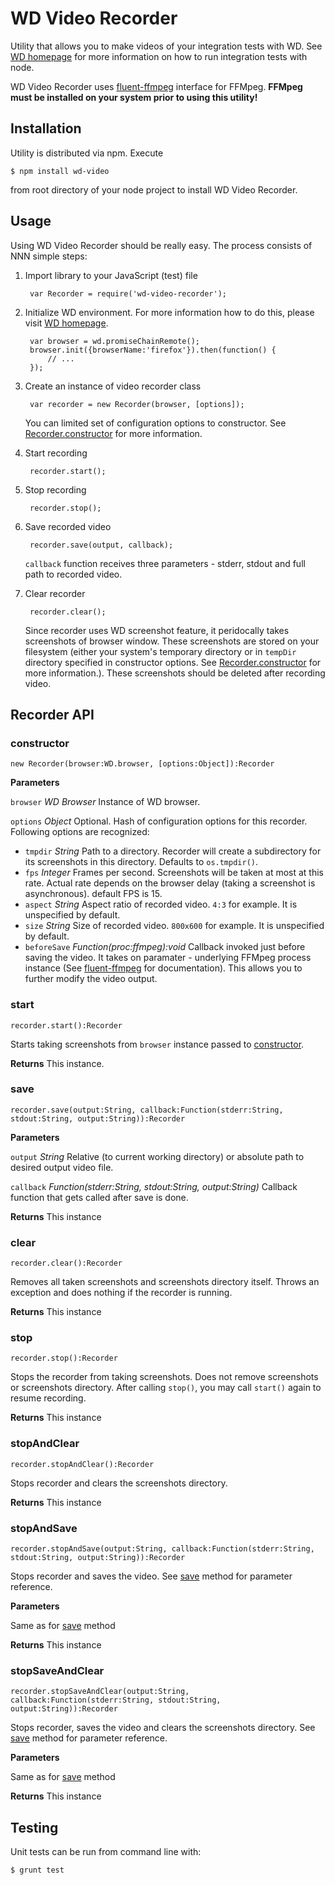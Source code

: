 WD Video Recorder
=================

Utility that allows you to make videos of your integration tests with WD.
See [WD homepage](https://github.com/admc/wd) for more information on how to run integration tests with node.

WD Video Recorder uses [fluent-ffmpeg](https://github.com/schaermu/node-fluent-ffmpeg) interface for FFMpeg. **FFMpeg must be installed on your system prior to using this utility!**

## Installation

Utility is distributed via npm. Execute
	
	$ npm install wd-video

from root directory of your node project to install WD Video Recorder.

## Usage

Using WD Video Recorder should be really easy. The process consists of NNN simple steps:

1. Import library to your JavaScript (test) file
	
		var Recorder = require('wd-video-recorder');
		
2. Initialize WD environment. For more information how to do this, please visit [WD homepage](https://github.com/admc/wd).

		var browser = wd.promiseChainRemote();
		browser.init({browserName:'firefox'}).then(function() {
			// ...
		});


2. Create an instance of video recorder class

		var recorder = new Recorder(browser, [options]);
		
	You can limited set of configuration options to constructor. See [Recorder.constructor](#recorder.constructor) for more information.

3. Start recording

		recorder.start();
		
4. Stop recording

		recorder.stop();
		
5. Save recorded video

		recorder.save(output, callback);
		
	`callback` function receives three parameters - stderr, stdout and full path to recorded video.
	
6. Clear recorder

		recorder.clear();
		
	Since recorder uses WD screenshot feature, it peridocally takes screenshots of browser window. These screenshots are stored on your filesystem (either your system's temporary directory or in `tempDir` directory specified in constructor options. See [Recorder.constructor](#recorder.constructor) for more information.). These screenshots should be deleted after recording video.
	
## Recorder API

### <a name="recorder.constructor"></a>constructor

`new Recorder(browser:WD.browser, [options:Object]):Recorder`

**Parameters**

`browser` *WD Browser* Instance of WD browser.

`options` *Object* Optional. Hash of configuration options for this recorder. Following options are recognized:

- `tmpdir` *String* Path to a directory. Recorder will create a subdirectory for its screenshots in this directory. Defaults to `os.tmpdir()`.
- `fps` *Integer* Frames per second. Screenshots will be taken at most at this rate. Actual rate depends on the browser delay (taking a screenshot is asynchronous). default FPS is 15.
- `aspect` *String* Aspect ratio of recorded video. `4:3` for example. It is unspecified by default.
- `size` *String* Size of recorded video. `800x600` for example. It is unspecified by default.
- `beforeSave` *Function(proc:ffmpeg):void* Callback invoked just before saving the video. It takes on paramater - underlying FFMpeg process instance (See [fluent-ffmpeg](https://github.com/schaermu/node-fluent-ffmpeg) for documentation). This allows you to further modify the video output.


### start

`recorder.start():Recorder`

Starts taking screenshots from `browser` instance passed to [constructor](#recorder.constructor).

**Returns** This instance.

### <a name="recorder.save"></a>save

`recorder.save(output:String, callback:Function(stderr:String, stdout:String, output:String)):Recorder`

**Parameters**

`output` *String* Relative (to current working directory) or absolute path to desired output video file.

`callback` *Function(stderr:String, stdout:String, output:String)* Callback function that gets called after save is done.

**Returns** This instance

### clear

`recorder.clear():Recorder`

Removes all taken screenshots and screenshots directory itself. Throws an exception and does nothing if the recorder is running.

**Returns** This instance

### stop

`recorder.stop():Recorder`

Stops the recorder from taking screenshots. Does not remove screenshots or screenshots directory. After calling `stop()`, you may call `start()` again to resume recording.

**Returns** This instance

### stopAndClear

`recorder.stopAndClear():Recorder`

Stops recorder and clears the screenshots directory.

**Returns** This instance

### stopAndSave

`recorder.stopAndSave(output:String, callback:Function(stderr:String, stdout:String, output:String)):Recorder`

Stops recorder and saves the video. See [save](#recorder.save) method for parameter reference.

**Parameters**

Same as for [save](#recorder.save) method

**Returns** This instance

### stopSaveAndClear

`recorder.stopSaveAndClear(output:String, callback:Function(stderr:String, stdout:String, output:String)):Recorder`

Stops recorder, saves the video and clears the screenshots directory. See [save](#recorder.save) method for parameter reference.

**Parameters**

Same as for [save](#recorder.save) method

**Returns** This instance

## Testing

Unit tests can be run from command line with:

	$ grunt test












